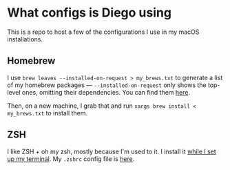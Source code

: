# What configs is Diego using

This is a repo to host a few of the configurations I use in my macOS installations.

## Homebrew

I use `brew leaves --installed-on-request > my_brews.txt` to generate a list of my homebrew packages — `--installed-on-request` only shows the top-level ones, omitting their dependencies. You can find them [here](configs/my_brews.txt).

Then, on a new machine, I grab that and run `xargs brew install < my_brews.txt` to install them.

## ZSH

I like ZSH + oh my zsh, mostly because I'm used to it. I install it [while I set up my terminal](https://github.com/diegopetrucci/what-terminal-is-diego-using). My `.zshrc` config file is [here](configs/.zshrc).
